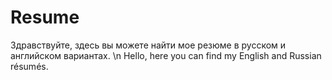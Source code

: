 # Resume
Здравствуйте, здесь вы можете найти мое резюме в русском и английском вариантах. \n
Hello, here you can find my English and Russian résumés.
